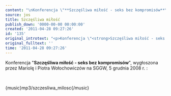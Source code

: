 ```yaml
---
content: "\nKonferencja \"**Szczęśliwa miłość - seks bez kompromisów**\", wygłoszona przez Mariolę i Piotra Wołochowiczów na SGGW, 5 grudnia 2008 r. :\n\r\n\n\_\n\r\n\n{music}mp3/szczesliwa_milosc{/music}\n"
source: jos
title: Szczęśliwa miłość
publish_down: '0000-00-00 00:00:00'
created: '2011-04-28 09:27:26'
id: '135'
original_introtext: "<p>Konferencja \"<strong>Szczęśliwa miłość - seks bez kompromisów</strong>\", wygłoszona przez Mariolę i Piotra Wołochowiczów na SGGW, 5 grudnia 2008 r. :</p>\r\n<p>\_</p>\r\n<p>{music}mp3/szczesliwa_milosc{/music}</p>"
original_fulltext: ''
time: '2011-04-28 09:27:26'
---
```

Konferencja "**Szczęśliwa miłość - seks bez kompromisów**", wygłoszona przez Mariolę i Piotra Wołochowiczów na SGGW, 5 grudnia 2008 r. :


 


{music}mp3/szczesliwa_milosc{/music}


<!--{{json:{"created_date":"2011-04-28 09:27:26","publish_down":"0000-00-00 00:00:00","id":"135"}}}-->